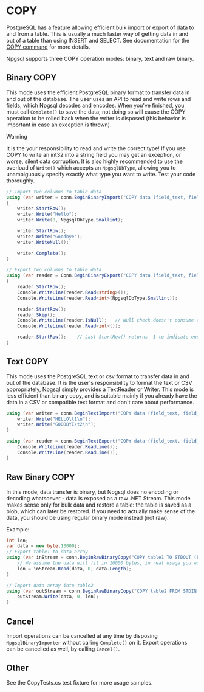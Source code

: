 # COPY

PostgreSQL has a feature allowing efficient bulk import or export of data to and from a table. This is usually a much faster way of getting data in and out of a table than using INSERT and SELECT. See documentation for the [COPY command](http://www.postgresql.org/docs/current/static/sql-copy.html) for more details.

Npgsql supports three COPY operation modes: binary, text and raw binary.

## Binary COPY

This mode uses the efficient PostgreSQL binary format to transfer data in and out of the database. The user uses an API to read and write rows and fields, which Npgsql decodes and encodes. When you've finished, you must call `Complete()` to save the data; not doing so will cause the COPY operation to be rolled back when the writer is disposed (this behavior is important in case an exception is thrown).

> [!WARNING]
> It is the your responsibility to read and write the correct type! If you use COPY to write an int32 into a string field you may get an exception, or worse, silent data corruption. It is also highly recommended to use the overload of `Write()` which accepts an `NpgsqlDbType`, allowing you to unambiguously specify exactly what type you want to write. Test your code thoroughly.

```csharp
// Import two columns to table data
using (var writer = conn.BeginBinaryImport("COPY data (field_text, field_int2) FROM STDIN (FORMAT BINARY)"))
{
    writer.StartRow();
    writer.Write("Hello");
    writer.Write(8, NpgsqlDbType.Smallint);

    writer.StartRow();
    writer.Write("Goodbye");
    writer.WriteNull();

    writer.Complete();
}

// Export two columns to table data
using (var reader = Conn.BeginBinaryExport("COPY data (field_text, field_int2) TO STDOUT (FORMAT BINARY)"))
{
    reader.StartRow();
    Console.WriteLine(reader.Read<string>());
    Console.WriteLine(reader.Read<int>(NpgsqlDbType.Smallint));

    reader.StartRow();
    reader.Skip();
    Console.WriteLine(reader.IsNull);   // Null check doesn't consume the column
    Console.WriteLine(reader.Read<int>());

    reader.StartRow();    // Last StartRow() returns -1 to indicate end of data
}
```

## Text COPY

This mode uses the PostgreSQL text or csv format to transfer data in and out of the database. It is the user's responsibility to format the text or CSV appropriately, Npgsql simply provides a TextReader or Writer. This mode is less efficient than binary copy, and is suitable mainly if you already have the data in a CSV or compatible text format and don't care about performance.

```csharp
using (var writer = conn.BeginTextImport("COPY data (field_text, field_int4) FROM STDIN")) {
    writer.Write("HELLO\t1\n");
    writer.Write("GOODBYE\t2\n");
}

using (var reader = conn.BeginTextExport("COPY data (field_text, field_int4) TO STDOUT")) {
    Console.WriteLine(reader.ReadLine());
    Console.WriteLine(reader.ReadLine());
}
```

## Raw Binary COPY

In this mode, data transfer is binary, but Npgsql does no encoding or decoding whatsoever - data is exposed as a raw .NET Stream. This mode makes sense only for bulk data and restore a table: the table is saved as a blob, which can later be restored. If you need to actually make sense of the data, you should be using regular binary mode instead (not raw).

Example:

```csharp
int len;
var data = new byte[10000];
// Export table1 to data array
using (var inStream = conn.BeginRawBinaryCopy("COPY table1 TO STDOUT (FORMAT BINARY)")) {
    // We assume the data will fit in 10000 bytes, in real usage you would read repeatedly, write into a file.
    len = inStream.Read(data, 0, data.Length);
}

// Import data array into table2
using (var outStream = conn.BeginRawBinaryCopy("COPY table2 FROM STDIN (FORMAT BINARY)")) {
    outStream.Write(data, 0, len);
}
```

## Cancel

Import operations can be cancelled at any time by disposing `NpgsqlBinaryImporter` without calling `Complete()` on it. Export operations can be cancelled as well, by calling `Cancel()`.

## Other

See the CopyTests.cs test fixture for more usage samples.
